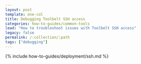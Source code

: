 ```yaml
---
layout: post
template: one-col
title: Debugging Toolbelt SSH access
categories: how-to-guides/common-tools
lead: "How to troubleshoot issues with Toolbelt SSH access"
legacy: false
permalink: /:collection/:path
tags: ["debugging"]
---
```

{% include how-to-guides/deployment/ssh.md %}